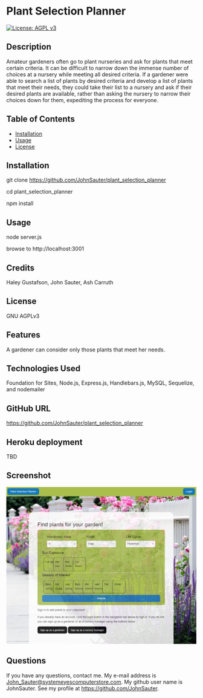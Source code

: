 # Plant Selection Planner
[![License: AGPL v3](https://img.shields.io/badge/License-AGPL_v3-blue.svg)](https://www.gnu.org/licenses/agpl-3.0)
## Description

Amateur gardeners often go to plant nurseries and ask for plants that meet 
certain criteria. It can be difficult to narrow down the immense number 
of choices at a nursery while meeting all desired criteria. 
If a gardener were able to search a list of plants by desired criteria 
and develop a list of plants that meet their needs, 
they could take their list to a nursery and ask if their desired plants 
are available, rather than asking the nursery to narrow their choices down 
for them, expediting the process for everyone.

## Table of Contents

- [Installation](#installation)
- [Usage](#usage)
- [License](#license)

## Installation

git clone https://github.com/JohnSauter/plant_selection_planner

cd plant_selection_planner

npm install

## Usage

node server.js

browse to http://localhost:3001

## Credits

Haley Gustafson, John Sauter, Ash Carruth

## License
GNU AGPLv3

## Features
A gardener can consider only those plants that meet her needs.

## Technologies Used

Foundation for Sites, Node.js, Express.js, Handlebars.js, MySQL, Sequelize, and nodemailer

## GitHub URL

https://github.com/JohnSauter/plant_selection_planner

## Heroku deployment

TBD

## Screenshot

![screenshot of Plant Selection Planner front page](./assets/images/plant_selection_planner.png)

## Questions

If you have any questions, contact me.
My e-mail address is John_Sauter@systemeyescomputerstore.com.
My github user name is JohnSauter.  See my profile at
https://github.com/JohnSauter.

